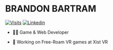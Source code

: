 <h1> BRANDON BARTRAM </h1>

[![Visits](https://komarev.com/ghpvc/?username=BrandonBartram98&logo=GitHub&label=github%20visits&color=336699&logoColor=white&style=flat-square)](https://github.com/BrandonBartram98)
[![Linkedin](https://img.shields.io/badge/linked-in-369?style=flat-square&logo=linkedin&logoColor=white&color=blue)](https://www.linkedin.com/in/brandonbartram)

- 🧑‍💻 Game & Web Developer

- 🔭 Working on Free-Roam VR games at Xist VR

<br />
